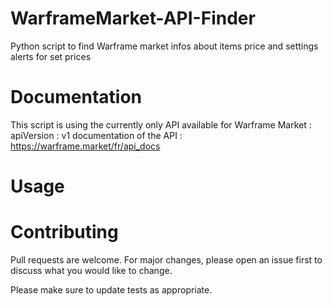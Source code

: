 # WarframeMarket-API-Finder

Python script to find Warframe market infos about items price and settings alerts for set prices

# Documentation

This script is using the currently only API available for Warframe Market : apiVersion : v1
documentation of the API : https://warframe.market/fr/api_docs

# Usage

# Contributing
Pull requests are welcome. For major changes, please open an issue first to discuss what you would like to change.

Please make sure to update tests as appropriate.
